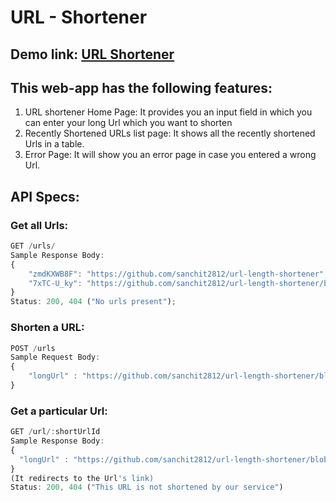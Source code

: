 # URL - Shortener

## Demo link: <a target="_blank" href='https://tinyurl.netlify.app/index.html'> URL Shortener</a>

## This web-app has the following features:

<ol>
	<li>URL shortener Home Page: It provides you an input field in which you can enter your long Url which you want to shorten </li>
  <li>Recently Shortened URLs list page: It shows all the recently shortened Urls in a table. </li>
  <li> Error Page: It will show you an error page in case you entered a wrong Url.
</ol>

## API Specs:

### Get all Urls:

```js
GET /urls/
Sample Response Body:
{
    "zmdKXWB8F": "https://github.com/sanchit2812/url-length-shortener",
    "7xTC-U_ky": "https://github.com/sanchit2812/url-length-shortener/blob/master/app.js"
}
Status: 200, 404 ("No urls present");
```
### Shorten a URL:

```js
POST /urls
Sample Request Body:
{
    "longUrl" : "https://github.com/sanchit2812/url-length-shortener/blob/master/app.js"
}

```

### Get a particular Url:

```js
GET /url/:shortUrlId
Sample Response Body:
{
  "longUrl" : "https://github.com/sanchit2812/url-length-shortener/blob/master/app.js"	
}
(It redirects to the Url's link)
Status: 200, 404 ("This URL is not shortened by our service")
```
